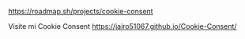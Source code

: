 https://roadmap.sh/projects/cookie-consent 


Visite mi Cookie Consent https://jairo51067.github.io/Cookie-Consent/
